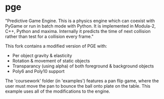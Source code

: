 # pge

"Predictive Game Engine.  This is a physics engine which can coexist
with PyGame or run in batch mode with Python.  It is implemented in
Modula-2, C++, Python and maxima.  Internally it predicts the time
of next collision rather than test for a collision every frame."

This fork contains a modified version of PGE with:
- Per object gravity & elasticity
- Rotation & movement of static objects
- Transparancy (using alpha) of both foreground & background objects
- Poly6 and Poly10 support

The 'coursework' folder (in 'examples') features a pan flip game, where the user must move the pan to bounce the ball onto plate on the table. This example uses all of the modifications to the engine.
